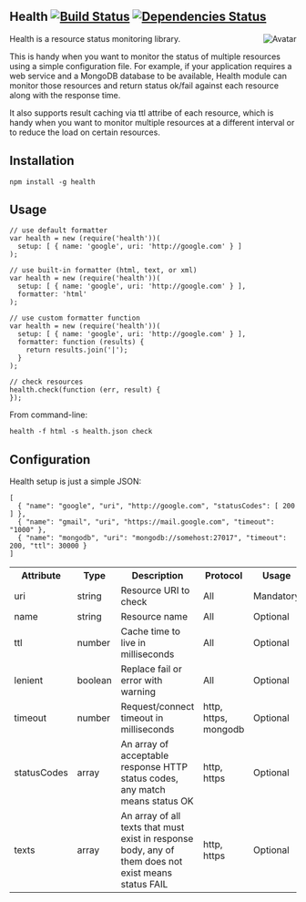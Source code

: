 Health [![Build Status](https://secure.travis-ci.org/cliffano/health.png?branch=master)](http://travis-ci.org/cliffano/health) [![Dependencies Status](https://david-dm.org/cliffano/health.png)](http://david-dm.org/cliffano/health)
-----------
<img align="right" src="https://raw.github.com/cliffano/health/master/avatar.jpg" alt="Avatar"/>

Health is a resource status monitoring library.

This is handy when you want to monitor the status of multiple resources using a simple configuration file. For example, if your application requires a web service and a MongoDB database to be available, Health module can monitor those resources and return status ok/fail against each resource along with the response time.

It also supports result caching via ttl attribe of each resource, which is handy when you want to monitor multiple resources at a different interval or to reduce the load on certain resources.

Installation
------------

    npm install -g health 

Usage
-----

    // use default formatter
    var health = new (require('health'))(
      setup: [ { name: 'google', uri: 'http://google.com' } ]
    );

    // use built-in formatter (html, text, or xml)
    var health = new (require('health'))(
      setup: [ { name: 'google', uri: 'http://google.com' } ],
      formatter: 'html'
    );

    // use custom formatter function
    var health = new (require('health'))(
      setup: [ { name: 'google', uri: 'http://google.com' } ],
      formatter: function (results) {
        return results.join('|');
      }
    );

    // check resources
    health.check(function (err, result) {
    });

From command-line:

    health -f html -s health.json check

Configuration
-------------

Health setup is just a simple JSON:

    [
      { "name": "google", "uri", "http://google.com", "statusCodes": [ 200 ] },
      { "name": "gmail", "uri", "https://mail.google.com", "timeout": "1000" },
      { "name": "mongodb", "uri": "mongodb://somehost:27017", "timeout": 200, "ttl": 30000 }
    ]

<table>
  <tr>
    <th>Attribute</th>
    <th>Type</th>
    <th>Description</th>
    <th>Protocol</th>
    <th>Usage</th>
    <th>Default</th>
    <th>Example</th>
  </tr>
  <tr>
    <td>uri</td>
    <td>string</td>
    <td>Resource URI to check</td>
    <td>All</td>
    <td>Mandatory</td>
    <td></td>
    <td>mongodb://somehost:27017</td>
  </tr>
  <tr>
    <td>name</td>
    <td>string</td>
    <td>Resource name</td>
    <td>All</td>
    <td>Optional</td>
    <td></td>
    <td>someapp</td>
  </tr>
  <tr>
    <td>ttl</td>
    <td>number</td>
    <td>Cache time to live in milliseconds</td>
    <td>All</td>
    <td>Optional</td>
    <td></td>
    <td>30000</td>
  </tr>
  <tr>
    <td>lenient</td>
    <td>boolean</td>
    <td>Replace fail or error with warning</td>
    <td>All</td>
    <td>Optional</td>
    <td></td>
    <td>false</td>
  </tr>
  <tr>
    <td>timeout</td>
    <td>number</td>
    <td>Request/connect timeout in milliseconds</td>
    <td>http, https, mongodb</td>
    <td>Optional</td>
    <td></td>
    <td>500</td>
  </tr>
  <tr>
    <td>statusCodes</td>
    <td>array</td>
    <td>An array of acceptable response HTTP status codes, any match means status OK</td>
    <td>http, https</td>
    <td>Optional</td>
    <td></td>
    <td>[ 200, '3xx', 409 ]</td>
  </tr>
  <tr>
    <td>texts</td>
    <td>array</td>
    <td>An array of all texts that must exist in response body, any of them does not exist means status FAIL</td>
    <td>http, https</td>
    <td>Optional</td>
    <td></td>
    <td>[ 'foo', 'bar' ]</td>
  </tr>
</table>
